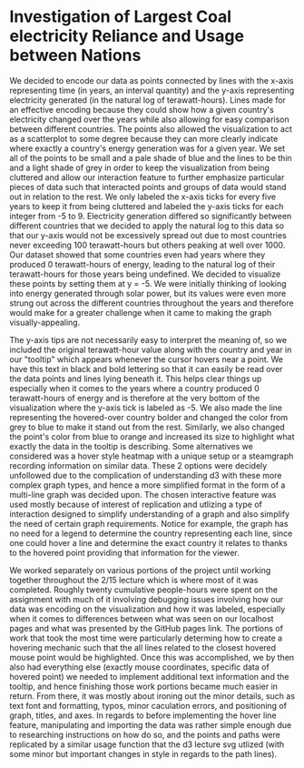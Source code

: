 # Investigation of Largest Coal electricity Reliance and Usage between Nations
  We decided to encode our data as points connected by lines with the x-axis representing time (in years, an interval quantity) and the y-axis representing electricity generated (in the natural log of terawatt-hours). Lines made for an effective encoding because they could show how a given country's electricity changed over the years while also allowing for easy comparison between different countries. The points also allowed the visualization to act as a scatterplot to some degree because they can more clearly indicate where exactly a country's energy generation was for a given year. We set all of the points to be small and a pale shade of blue and the lines to be thin and a light shade of grey in order to keep the visualization from being cluttered and allow our interaction feature to further emphasize particular pieces of data such that interacted points and groups of data would stand out in relation to the rest. We only labeled the x-axis ticks for every five years to keep it from being cluttered and labeled the y-axis ticks for each integer from -5 to 9. Electricity generation differed so significantly between different countries that we decided to apply the natural log to this data so that our y-axis would not be excessively spread out due to most countries never exceeding 100 terawatt-hours but others peaking at well over 1000. Our dataset showed that some countries even had years where they produced 0 terawatt-hours of energy, leading to the natural log of their terawatt-hours for those years being undefined. We decided to visualize these points by setting them at y = -5. We were initially thinking of looking into energy generated through solar power, but its values were even more strung out across the different countries throughout the years and therefore would make for a greater challenge when it came to making the graph visually-appealing.
  
  The y-axis tips are not necessarily easy to interpret the meaning of, so we included the original terawatt-hour value along with the country and year in our "tooltip" which appears whenever the cursor hovers near a point. We have this text in black and bold lettering so that it can easily be read over the data points and lines lying beneath it. This helps clear things up especially when it comes to the years where a country produced 0 terawatt-hours of energy and is therefore at the very bottom of the visualization where the y-axis tick is labeled as -5. We also made the line representing the hovered-over country bolder and changed the color from grey to blue to make it stand out from the rest. Similarly, we also changed the point's color from blue to orange and increased its size to highlight what exactly the data in the tooltip is describing. Some alternatives we considered was a hover style heatmap with a unique setup or a steamgraph recording information on similar data. These 2 options were decidely unfollowed due to the complication of understanding d3 with these more complex graph types, and hence a more simplified format in the form of a multi-line graph was decided upon. The chosen interactive feature was used mostly because of interest of replication and utlizing a type of interaction designed to simplify understanding of a graph and also simplify the need of certain graph requirements. Notice for example, the graph has no need for a legend to determine the country representing each line, since one could hover a line and determine the exact country it relates to thanks to the hovered point providing that information for the viewer.
  
  We worked separately on various portions of the project until working together throughout the 2/15 lecture which is where most of it was completed. Roughly twenty cumulative people-hours were spent on the assignment with much of it involving debugging issues involving how our data was encoding on the visualization and how it was labeled, especially when it comes to differences between what was seen on our localhost pages and what was presented by the GitHub pages link. The portions of work that took the most time were particularly determing how to create a hovering mechanic such that the all lines related to the closest hovered mouse point would be highlighted. Once this was accomplished, we by then also had everything else (exactly mouse coordinates, specific data of hovered point) we needed to implement additional text information and the tooltip, and hence finishing those work portions became much easier in return. From there, it was mostly about ironing out the minor details, such as text font and formatting, typos, minor caculation errors, and positioning of graph, titles, and axes. In regards to before implementing the hover line feature, manipulating and importing the data was rather simple enough due to researching instructions on how do so, and the points and paths were replicated by a similar usage function that the d3 lecture svg utlized (with some minor but important changes in style in regards to the path lines).
